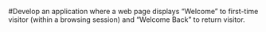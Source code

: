 #Develop an application where a web page displays “Welcome” to first-time visitor (within a 
browsing session) and “Welcome Back” to return visitor. 
